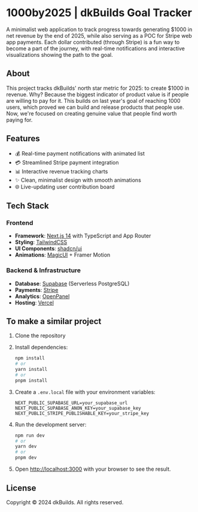 # 1000by2025 | dkBuilds Goal Tracker

A minimalist web application to track progress towards generating $1000 in net revenue by the end of 2025, while also serving as a POC for Stripe web app payments. Each dollar contributed (through Stripe) is a fun way to become a part of the journey, with real-time notifications and interactive visualizations showing the path to the goal.

## About

This project tracks dkBuilds' north star metric for 2025: to create $1000 in revenue. Why? Because the biggest indicator of product value is if people are willing to pay for it. This builds on last year's goal of reaching 1000 users, which proved we can build and release products that people use. Now, we're focused on creating genuine value that people find worth paying for.

## Features

- 💰 Real-time payment notifications with animated list
- 💳 Streamlined Stripe payment integration
- 📊 Interactive revenue tracking charts
- ✨ Clean, minimalist design with smooth animations
- 🌐 Live-updating user contribution board

## Tech Stack

### Frontend
- **Framework**: [Next.js 14](https://nextjs.org/) with TypeScript and App Router
- **Styling**: [TailwindCSS](https://tailwindcss.com/)
- **UI Components**: [shadcn/ui](https://ui.shadcn.com/)
- **Animations**: [MagicUI](https://magicui.design/) + Framer Motion

### Backend & Infrastructure
- **Database**: [Supabase](https://supabase.com/) (Serverless PostgreSQL)
- **Payments**: [Stripe](https://stripe.com/)
- **Analytics**: [OpenPanel](https://openpanel.dev/)
- **Hosting**: [Vercel](https://vercel.com/)

## To make a similar project

1. Clone the repository
2. Install dependencies:
   ```bash
   npm install
   # or
   yarn install
   # or
   pnpm install
   ```

3. Create a `.env.local` file with your environment variables:
   ```env
   NEXT_PUBLIC_SUPABASE_URL=your_supabase_url
   NEXT_PUBLIC_SUPABASE_ANON_KEY=your_supabase_key
   NEXT_PUBLIC_STRIPE_PUBLISHABLE_KEY=your_stripe_key
   ```

4. Run the development server:
   ```bash
   npm run dev
   # or
   yarn dev
   # or
   pnpm dev
   ```

5. Open [http://localhost:3000](http://localhost:3000) with your browser to see the result.


## License

Copyright © 2024 dkBuilds. All rights reserved.